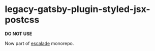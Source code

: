 # legacy-gatsby-plugin-styled-jsx-postcss

**DO NOT USE**

Now part of [escalade](https://github.com/escaladesports/escalade/tree/master/packages/gatsby-plugin-styled-jsx-postcss) monorepo.

